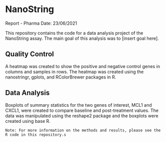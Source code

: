 # NanoString
Report - Pharma
Date: 23/06/2021

This repository contains the code for a data analysis project of the NanoString assay. The main goal of this analysis was to [insert goal here].

## Quality Control
A heatmap was created to show the positive and negative control genes in columns and samples in rows. The heatmap was created using the nanostringr, gplots, and RColorBrewer packages in R.

## Data Analysis
Boxplots of summary statistics for the two genes of interest, MCL1 and CXCL1, were created to compare baseline and post-treatment values. The data was manipulated using the reshape2 package and the boxplots were created using base R.

	Note: For more information on the methods and results, please see the R code in this repository.s
